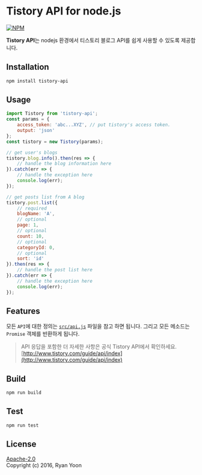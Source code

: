 # Tistory API for node.js
[![NPM](https://nodei.co/npm/tistory-api.png)](https://nodei.co/npm/tistory-api/)

**Tistory API**는 nodejs 환경에서 티스토리 블로그 API를 쉽게 사용할 수 있도록 제공합니다.

## Installation

```bash
npm install tistory-api
```

## Usage

```javascript
import Tistory from 'tistory-api';
const params = {
	access_token: 'abc...XYZ', // put tistory's access token.
	output: 'json'
};
const tistory = new Tistory(params);

// get user's blogs
tistory.blog.info().then(res => {
	// handle the blog information here
}).catch(err => {
	// handle the exception here
	console.log(err);
});

// get posts list from A blog
tistory.post.list({
	// required
	blogName: 'A',
	// optional
	page: 1,
	// optional
	count: 10,
	// optional
	categoryId: 0,
	// optional
	sort: 'id'
}).then(res => {
	// handle the post list here
}).catch(err => {
	// handle the exception here
	console.log(err);
});

```

## Features

모든 `API`에 대한 정의는 [`src/api.js`](./src/api.js) 파일을 참고 하면 됩니다. 그리고 모든 메소드는 `Promise` 객체를 반환하게 됩니다.

> API 응답을 포함한 더 자세한 사항은 공식 Tistory API에서 확인하세요.  
> [http://www.tistory.com/guide/api/index](http://www.tistory.com/guide/api/index)

## Build
```bash
npm run build
```

## Test
```bash
npm run test
```

## License
[Apache-2.0](https://opensource.org/licenses/Apache-2.0)  
Copyright (c) 2016, Ryan Yoon
